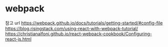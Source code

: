 # webpack

참고 url
https://webpack.github.io/docs/tutorials/getting-started/#config-file
https://blog.risingstack.com/using-react-with-webpack-tutorial/
https://christianalfoni.github.io/react-webpack-cookbook/Configuring-react-js.html
